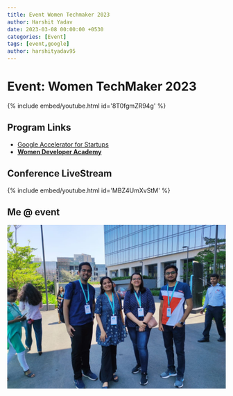 ```yaml
---
title: Event Women Techmaker 2023
author: Harshit Yadav
date: 2023-03-08 00:00:00 +0530
categories: [Event]
tags: [event,google]
author: harshityadav95
---
```


# Event: Women TechMaker 2023

{% include embed/youtube.html id='8T0fgmZR94g' %}

## Program Links

- [Google Accelerator for Startups](https://startup.google.com/accelerator/india/)
- **[Women Developer Academy](https://rsvp.withgoogle.com/events/women-developers-academy)**

## Conference LiveStream

{% include embed/youtube.html id='MBZ4UmXvStM' %}

## Me @ event

![harshityadav95](https://raw.githubusercontent.com/harshityadav95/staticfiles/main/Event%20Women%20TechMaker%202023//Untitled.png)
